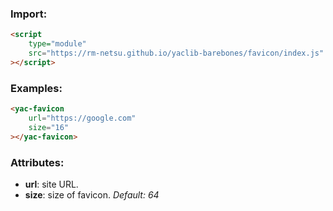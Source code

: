 ### Import:
```html
<script
	type="module"
	src="https://rm-netsu.github.io/yaclib-barebones/favicon/index.js"
></script>
```

### Examples:
```html
<yac-favicon
	url="https://google.com"
	size="16"
></yac-favicon>
```


### Attributes:
- **url**: site URL.
- **size**: size of favicon. *Default: 64*
